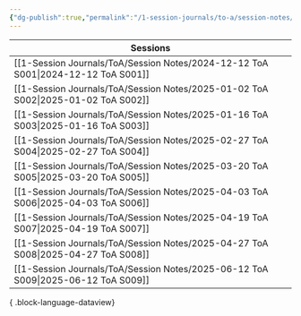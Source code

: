 ```yaml
---
{"dg-publish":true,"permalink":"/1-session-journals/to-a/session-notes/session-notes/"}
---
```


| Sessions                                                                             |
| ------------------------------------------------------------------------------------ |
| [[1-Session Journals/ToA/Session Notes/2024-12-12 ToA S001\|2024-12-12 ToA S001]] |
| [[1-Session Journals/ToA/Session Notes/2025-01-02 ToA S002\|2025-01-02 ToA S002]] |
| [[1-Session Journals/ToA/Session Notes/2025-01-16 ToA S003\|2025-01-16 ToA S003]] |
| [[1-Session Journals/ToA/Session Notes/2025-02-27 ToA S004\|2025-02-27 ToA S004]] |
| [[1-Session Journals/ToA/Session Notes/2025-03-20 ToA S005\|2025-03-20 ToA S005]] |
| [[1-Session Journals/ToA/Session Notes/2025-04-03 ToA S006\|2025-04-03 ToA S006]] |
| [[1-Session Journals/ToA/Session Notes/2025-04-19 ToA S007\|2025-04-19 ToA S007]] |
| [[1-Session Journals/ToA/Session Notes/2025-04-27 ToA S008\|2025-04-27 ToA S008]] |
| [[1-Session Journals/ToA/Session Notes/2025-06-12 ToA S009\|2025-06-12 ToA S009]] |

{ .block-language-dataview}
